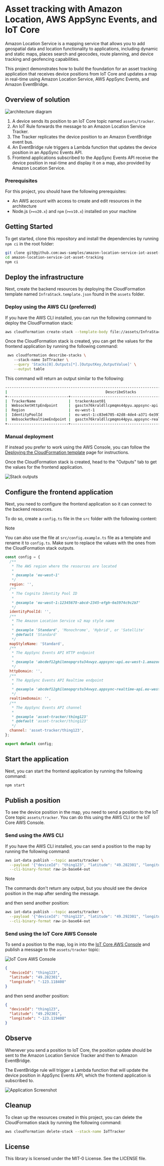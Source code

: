 # Asset tracking with Amazon Location, AWS AppSync Events, and IoT Core

Amazon Location Service is a mapping service that allows you to add geospatial data and location functionality to applications, including dynamic and static maps, places search and geocodes, route planning, and device tracking and geofencing capabilities.

This project demonstrates how to build the foundation for an asset tracking application that receives device positions from IoT Core and updates a map in real-time using Amazon Location Service, AWS AppSync Events, and Amazon EventBridge.

## Overview of solution

![architecture diagram](assets/images/architecture.svg)

1. A device sends its position to an IoT Core topic named `assets/tracker`.
2. An IoT Rule forwards the message to an Amazon Location Service Tracker.
3. The Tracker replicates the device position to an Amazon EventBridge event bus.
4. An EventBridge rule triggers a Lambda function that updates the device position in an AppSync Events API.
5. Frontend applications subscribed to the AppSync Events API receive the device position in real-time and display it on a map, also provided by Amazon Location Service.

### Prerequisites

For this project, you should have the following prerequisites:

- An AWS account with access to create and edit resources in the architecture
- Node.js (`>=v20.x`) and `npm` (`>=v10.x`) installed on your machine

## Getting Started

To get started, clone this repository and install the dependencies by running `npm ci` in the root folder:

```bash
git clone git@github.com:aws-samples/amazon-location-service-iot-asset-tracking.git
cd amazon-location-service-iot-asset-tracking
npm ci
```

## Deploy the infrastructure

Next, create the backend resources by deploying the CloudFormation template named `InfraStack.template.json` found in the `assets` folder.

### Deploy using the AWS CLI (preferred)

If you have the AWS CLI installed, you can run the following command to deploy the CloudFormation stack:

```bash
aws cloudformation create-stack --template-body file://assets/InfraStack.template.json --stack-name IoTTracker --capabilities CAPABILITY_IAM
```

Once the CloudFormation stack is created, you can get the values for the frontend application by running the following command:

```bash
 aws cloudformation describe-stacks \                                                                                                        
    --stack-name IoTTracker \
    --query 'Stacks[0].Outputs[*].[OutputKey,OutputValue]' \
    --output table
```

This command will return an output similar to the following:

```bash
----------------------------------------------------------------------------------------------------------
|                                             DescribeStacks                                             |
+----------------------------+---------------------------------------------------------------------------+
|  TrackerName               |  trackerAsset01                                                           |
|  WebsocketHttpEndpoint     |  gasctn76kraldllcpmqms44pyu.appsync-api.eu-west-1.amazonaws.com           |
|  Region                    |  eu-west-1                                                                |
|  IdentityPoolId            |  eu-west-1:c83e6705-42d8-4de4-a371-6e3974c9c2b7                           |
|  WebsocketRealtimeEndpoint |  gasctn76kraldllcpmqms44pyu.appsync-realtime-api.eu-west-1.amazonaws.com  |
+----------------------------+---------------------------------------------------------------------------+
```

### Manual deployment

If instead you prefer to work using the AWS Console, you can follow the [Deploying the CloudFormation template](https://docs.aws.amazon.com/AWSCloudFormation/latest/UserGuide/cfn-console-create-stack.html) page for instructions.

Once the CloudFormation stack is created, head to the "Outputs" tab to get the values for the frontend application.

![Stack outputs](assets/images/stack-outputs.png)

## Configure the frontend application

Next, you need to configure the frontend application so it can connect to the backend resources.

To do so, create a `config.ts` file in the `src` folder with the following content:

> [!Note]
> You can also use the file at `src/config.example.ts` file as a template and rename it to `config.ts`. Make sure to replace the values with the ones from the CloudFormation stack outputs.

```js
const config = {
  /**
   * The AWS region where the resources are located
   *
   * @example 'eu-west-1'
   */
  region: '',
  /**
   * The Cognito Identity Pool ID
   *
   * @example 'eu-west-1:12345678-abcd-2345-efgh-6e3974c9c2b7'
   */
  identityPoolId: '',
  /**
   * The Amazon Location Service v2 map style name
   *
   * @example 'Standard', 'Monochrome', 'Hybrid', or 'Satellite'
   * @default 'Standard'
   */
  mapStyleName: 'Standard',
  /**
   * The AppSync Events API HTTP endpoint
   *
   * @example 'abcdef12ghilmnopqrstu34vwyz.appsync-api.eu-west-1.amazonaws.com'
   */
  httpDomain: '',
  /**
   * The AppSync Events API Realtime endpoint
   *
   * @example 'abcdef12ghilmnopqrstu34vwyz.appsync-realtime-api.eu-west-1.amazonaws.com'
   */
  realtimeDomain: '',
  /**
   * The AppSync Events API channel
   *
   * @example 'asset-tracker/thing123'
   * @default 'asset-tracker/thing123'
   */
  channel: 'asset-tracker/thing123',
};

export default config;
```

## Start the application

Next, you can start the frontend application by running the following command:

```bash
npm start
```

## Publish a position

To see the device position in the map, you need to send a position to the IoT Core topic `assets/tracker`. You can do this using the AWS CLI or the IoT Core AWS Console.

### Send using the AWS CLI

If you have the AWS CLI installed, you can send a position to the map by running the following command:

```bash
aws iot-data publish --topic assets/tracker \
  --payload '{"deviceId": "thing123", "latitude": "49.282301", "longitude": "-123.118408" }' \
  --cli-binary-format raw-in-base64-out
```

> [!Note]
> The commands don't return any output, but you should see the device position in the map after sending the message.

and then send another position:

```bash
aws iot-data publish --topic assets/tracker \
  --payload '{"deviceId": "thing123", "latitude": "49.292301", "longitude": "-123.119408" }' \
  --cli-binary-format raw-in-base64-out
```

### Send using the IoT Core AWS Console

To send a position to the map, log in into the [IoT Core AWS Console](https://console.aws.amazon.com/iot/home#/test) and publish a message to the `assets/tracker` topic:

![IoT Core AWS Console](assets/images/iot-core-screen.png)

```json
{
  "deviceId": "thing123",
  "latitude": "49.282301",
  "longitude": "-123.118408"
}
```

and then send another position:

```json
{
  "deviceId": "thing123",
  "latitude": "49.292301",
  "longitude": "-123.119408"
}
```

## Observe

Whenever you send a position to IoT Core, the position update should be sent to the Amazon Location Service Tracker and then to Amazon EventBridge.

The EventBridge rule will trigger a Lambda function that will update the device position in AppSync Events API, which the frontend application is subscribed to.

![Application Screenshot](assets/images/application-image.png)

## Cleanup

To clean up the resources created in this project, you can delete the CloudFormation stack by running the following command:

```bash
aws cloudformation delete-stack --stack-name IoTTracker
```

## License

This library is licensed under the MIT-0 License. See the LICENSE file.
